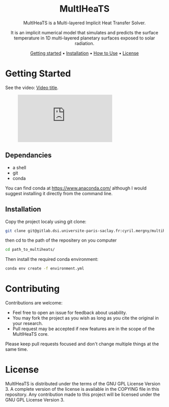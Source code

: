 <div align="center">

# MultIHeaTS

MultIHeaTS is a Multi-layered Implicit Heat Transfer Solver. 

It is an implicit numerical model that simulates and predicts the surface temperature in 1D multi-layered planetary surfaces exposed to solar radiation.

[Getting started](#getting-started) •
[Installation](#installation) •
[How to Use](#how-to-use) •
[License](#license)

</div>



# Getting Started

<div class="video-fallback">
  See the video: <a href="https://www.youtube.com/watch?v=MqL6BMOySIQ">Video title</a>.
</div>
<figure class="video-container">
  <iframe src="https://www.youtube-nocookie.com/embed/MqL6BMOySIQ" frameborder="0" allowfullscreen> </iframe>
</figure>


## Dependancies

- a shell
- git
- conda

You can find conda at https://www.anaconda.com/ although I would suggest installing it directly from the command line.

## Installation

Copy the project localy using git clone:

```bash
git clone git@gitlab.dsi.universite-paris-saclay.fr:cyril.mergny/multiheats.git
```
then cd to the path of the repositery on you computer

```bash
cd path_to_multiheats/
```

Then install the required conda environment:

```bash
conda env create -f environment.yml
```

# Contributing

Contributions are welcome:

- Feel free to open an issue for feedback about usability.
- You may fork the project as you wish as long as you cite the original in your research.
- Pull request may be accepted if new features are in the scope of the MultIHeaTS core.

Please keep pull requests focused and don't change multiple things at the same
time.



# License

MultIHeaTS is distributed under the terms of the GNU GPL License Version 3. A complete version of the license is available in the COPYING file in this repository. Any contribution made to this project will be licensed under the GNU GPL License Version 3.

